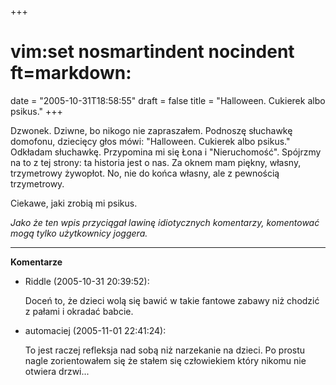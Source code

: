 +++
# vim:set nosmartindent nocindent ft=markdown:
date = "2005-10-31T18:58:55"
draft = false
title = "Halloween. Cukierek albo psikus."
+++

Dzwonek. Dziwne, bo nikogo nie zapraszałem. Podnoszę słuchawkę domofonu,
dziecięcy głos mówi: "Halloween. Cukierek albo psikus." Odkładam słuchawkę.
Przypomina mi się Łona i "Nieruchomość". Spójrzmy na to z tej strony: ta
historia jest o nas. Za oknem mam piękny, własny, trzymetrowy żywopłot. No, nie
do końca własny, ale z pewnością trzymetrowy.

Ciekawe, jaki zrobią mi psikus.

_Jako że ten wpis przyciągał lawinę idiotycznych komentarzy, komentować mogą
tylko użytkownicy joggera._

----
**Komentarze**

* Riddle (2005-10-31 20:39:52): <p>Doceń to, że dzieci wolą się bawić w takie
  fantowe zabawy niż chodzić z pałami i okradać babcie.</p>
* automaciej (2005-11-01 22:41:24): <p>To jest raczej refleksja nad sobą niż
  narzekanie na dzieci. Po prostu nagle zorientowałem się że stałem się
  człowiekiem który nikomu nie otwiera drzwi...</p>
